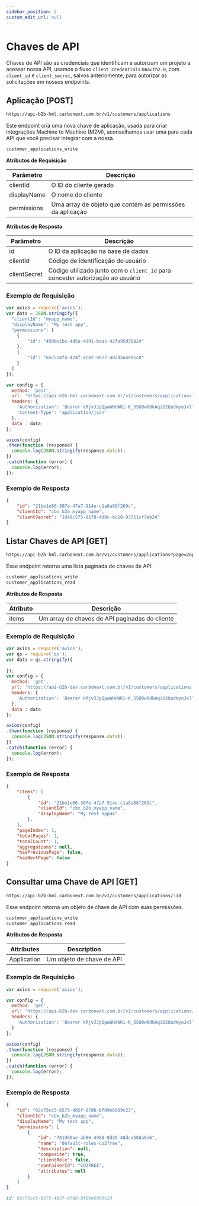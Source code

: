 ```yaml
---
sidebar_position: 2
custom_edit_url: null
---
```


# Chaves de API

Chaves de API são as credenciais que identificam e autorizam um projeto a acessar nossa API, usamos o fluxo `client_credentials` `OAauth2.0`, com `client_id` e `client_secret`, salvos anteriomente, para autorizar as solicitações em nossos endpoints.

## Aplicação [POST]

```md title="BASE URL"
https://api-b2b-hml.carbonext.com.br/v1/customers/applications
```

Este endpoint cria uma nova chave de aplicação, usada para criar integrações Machine to Machine (M2M), aconselhamos usar uma para cada API que você precisar integrar com a nossa.

```md title="Required permissions"
customer_applications_write
```

**Atributos de Requisição**

| Parâmetro   | Descrição                                                 |
| ----------- | --------------------------------------------------------- |
| clientId    | O ID do cliente gerado                                    |
| displayName | O nome do cliente                                         |
| permissions | Uma array de objeto que contém as permissões da aplicação |

**Atributos de Resposta**

| Parâmetro    | Descrição                                                 |
| ------------ | --------------------------------------------------------- |
| id           | O ID da aplicação na base de dados                                    |
| clientId     | Código de identificação do usuário                                        |
| clientSecret | Código utilizado junto com o `client_id` para conceder autorização ao usuário |

### Exemplo de Requisição

```javascript
var axios = require('axios');
var data = JSON.stringify({
  "clientId": "myapp_name",
  "displayName": "My test app",
  "permissions": [
    {
        "id": "45bbe1bc-4d5a-4991-baac-42fa95d35824"
    },
    {
        "id": "65c514f4-424f-4c82-9827-482d564091c0"
    }
  ]
});

var config = {
  method: 'post',
  url: 'https://api-b2b-hml.carbonext.com.br/v1/customers/applications?customer-id=d762a683-cb74-43a4-979a-6579dc53cec1',
  headers: { 
    'Authorization': 'Bearer kRjvJJpQpwWHoWKi-K_5SO0w0dkAqiO2QudmyoJxlTI', 
    'Content-Type': 'application/json'
  },
  data : data
};

axios(config)
.then(function (response) {
  console.log(JSON.stringify(response.data));
})
.catch(function (error) {
  console.log(error);
});
```
### Exemplo de Resposta

```json
{
    "id": "21be1e66-307e-47a7-914e-c1a8a68f269c",
    "clientId": "cbx_b2b_myapp_name",
    "clientSecret": "1d49c575-81f8-4d8c-bc18-93711cf7eb24"
}
```

## Listar Chaves de API [GET]

```md title="BASE URL"
https://api-b2b-hml.carbonext.com.br/v1/customers/applications?page=2&page-size=10
```

Esse endpoint retorna uma lista paginada de chaves de API.

```md title="Required permissions"
customer_applications_write
customer_applications_read
```

**Atributos de Resposta**

| Atributo | Descrição                                   |
| -------- | ------------------------------------------- |
| items    | Um array de chaves de API paginadas do cliente |

### Exemplo de Requisição

```javascript
var axios = require('axios');
var qs = require('qs');
var data = qs.stringify({
   
});
var config = {
  method: 'get',
  url: 'https://api-b2b-dev.carbonext.com.br/v1/customers/applications',
  headers: { 
    'Authorization': 'Bearer kRjvJJpQpwWHoWKi-K_5SO0w0dkAqiO2QudmyoJxlTI'
  },
  data : data
};

axios(config)
.then(function (response) {
  console.log(JSON.stringify(response.data));
})
.catch(function (error) {
  console.log(error);
});
```

### Exemplo de Resposta

```json
{
    "items": [
        {
            "id": "21be1e66-307e-47a7-914e-c1a8a68f269c",
            "clientId": "cbx_b2b_myapp_name",
            "displayName": "My test app44"
        },
    ],
    "pageIndex": 1,
    "totalPages": 1,
    "totalCount": 1,
    "aggregations": null,
    "hasPreviousPage": false,
    "hasNextPage": false
}
```

## Consultar uma Chave de API [GET]

```md title="BASE URL"
https://api-b2b-hml.carbonext.com.br/v1/customers/applications/:id
```

Esse endpoint retorna um objeto de chave de API com suas permissões.

```md title="Required permissions"
customer_applications_write
customer_applications_read
```

**Atributos de Resposta**

| Attributes | Description                                          |
| ---------- | ---------------------------------------------------- |
| Application      | Um objeto de chave de API |

### Exemplo de Requisição

```javascript
var axios = require('axios');

var config = {
  method: 'get',
  url: 'https://api-b2b-dev.carbonext.com.br/v1/customers/applications/02c75cc5-b575-4b5f-87d8-bf09e6009c23',
  headers: { 
    'Authorization': 'Bearer kRjvJJpQpwWHoWKi-K_5SO0w0dkAqiO2QudmyoJxlTI'
  }
};

axios(config)
.then(function (response) {
  console.log(JSON.stringify(response.data));
})
.catch(function (error) {
  console.log(error);
});
```

### Exemplo de Resposta

```json
{
    "id": "02c75cc5-b575-4b5f-87d8-bf09e6009c23",
    "clientId": "cbx_b2b_myapp_name",
    "displayName": "My test app",
    "permissions": [
        {
            "id": "781d50ae-ab86-4988-8d39-48dca58da6a6",
            "name": "default-roles-co2free",
            "description": null,
            "composite": true,
            "clientRole": false,
            "containerId": "CO2FREE",
            "attributes": null
        }
    ]
}
```

```md title="PATH VARIABLES"
id: 02c75cc5-b575-4b5f-87d8-bf09e6009c23
```